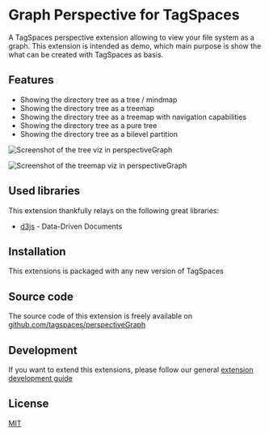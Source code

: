 # Graph Perspective for TagSpaces

A TagSpaces perspective extension allowing to view your file system as a graph. This extension is intended as demo, which main purpose is show the what can be created with TagSpaces as basis.

## Features

* Showing the directory tree as a tree / mindmap
* Showing the directory tree as a treemap
* Showing the directory tree as a treemap with navigation capabilities
* Showing the directory tree as a pure tree
* Showing the directory tree as a bilevel partition

![Screenshot of the tree viz in perspectiveGraph](https://github.com/tagspaces/documentation/raw/master/media/extensions/perspective-graph-tree.png)

![Screenshot of the treemap viz in perspectiveGraph](https://github.com/tagspaces/documentation/raw/master/media/extensions/perspective-graph-treemap.png)

## Used libraries
This extension thankfully relays on the following great libraries:

* [d3js](https://d3js.org/) - Data-Driven Documents

## Installation

This extensions is packaged with any new version of TagSpaces

## Source code

The source code of this extension is freely available on [github.com/tagspaces/perspectiveGraph](https://github.com/tagspaces/perspectiveGraph/)

## Development

If you want to extend this extensions, please follow our general [extension development guide](http://tagspaces.org/documentation/extension-development-guide)

## License

[MIT](https://github.com/tagspaces/perspectiveGraph/blob/master/LICENSE.txt)
